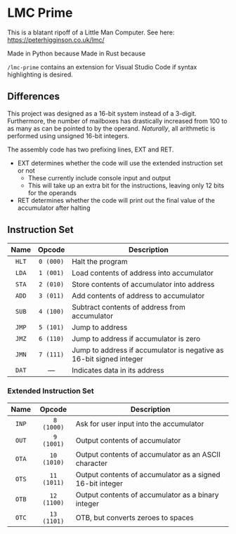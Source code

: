 # LMC Prime
This is a blatant ripoff of a Little Man Computer. See here: https://peterhigginson.co.uk/lmc/

Made in Python because
Made in Rust because

`/lmc-prime` contains an extension for Visual Studio Code if syntax highlighting is desired.

## Differences
This project was designed as a 16-bit system instead of a 3-digit.
Furthermore, the number of mailboxes has drastically increased from 100 to as many as can be pointed to by the operand.
*Naturally*, all arithmetic is performed using unsigned 16-bit integers.

The assembly code has two prefixing lines, EXT and RET.
* EXT determines whether the code will use the extended instruction set or not
  * These currently include console input and output
  * This will take up an extra bit for the instructions, leaving only 12 bits for the operands
* RET determines whether the code will print out the final value of the accumulator after halting

## Instruction Set
| Name  | Opcode    | Description                                   |
|:-----:|:---------:|-----------------------------------------------|
| `HLT` | `0 (000)` | Halt the program                              |
| `LDA` | `1 (001)` | Load contents of address into accumulator     |
| `STA` | `2 (010)` | Store contents of accumulator into address    |
| `ADD` | `3 (011)` | Add contents of address to accumulator        |
| `SUB` | `4 (100)` | Subtract contents of address from accumulator |
| `JMP` | `5 (101)` | Jump to address                               |
| `JMZ` | `6 (110)` | Jump to address if accumulator is zero        |
| `JMN` | `7 (111)` | Jump to address if accumulator is negative as 16-bit signed integer    |
| `DAT` | — | Indicates data in its address |

### Extended Instruction Set
| Name  | Opcode      | Description                                               |
|:-----:|:-----------:|-----------------------------------------------------------|
| `INP` | ` 8 (1000)` | Ask for user input into the accumulator                   |
| `OUT` | ` 9 (1001)` | Output contents of accumulator                            |
| `OTA` | `10 (1010)` | Output contents of accumulator as an ASCII character      |
| `OTS` | `11 (1011)` | Output contents of accumulator as a signed 16-bit integer |
| `OTB` | `12 (1100)` | Output contents of accumulator as a binary integer        |
| `OTC` | `13 (1101)` | OTB, but converts zeroes to spaces                        |
